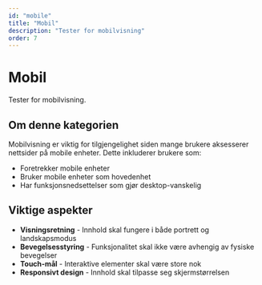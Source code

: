```yaml
---
id: "mobile"
title: "Mobil"
description: "Tester for mobilvisning"
order: 7
---
```


# Mobil

Tester for mobilvisning.

## Om denne kategorien

Mobilvisning er viktig for tilgjengelighet siden mange brukere aksesserer nettsider på mobile enheter. Dette inkluderer brukere som:

- Foretrekker mobile enheter
- Bruker mobile enheter som hovedenhet
- Har funksjonsnedsettelser som gjør desktop-vanskelig

## Viktige aspekter

- **Visningsretning** - Innhold skal fungere i både portrett og landskapsmodus
- **Bevegelsesstyring** - Funksjonalitet skal ikke være avhengig av fysiske bevegelser
- **Touch-mål** - Interaktive elementer skal være store nok
- **Responsivt design** - Innhold skal tilpasse seg skjermstørrelsen
